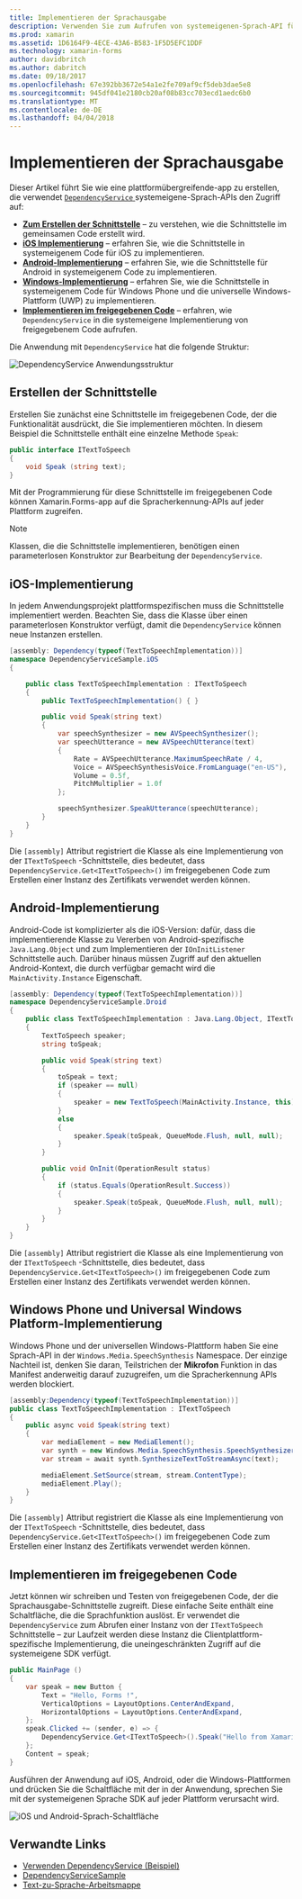 ```yaml
---
title: Implementieren der Sprachausgabe
description: Verwenden Sie zum Aufrufen von systemeigenen-Sprach-API für jede Plattform DependencyService
ms.prod: xamarin
ms.assetid: 1D6164F9-4ECE-43A6-B583-1F5D5EFC1DDF
ms.technology: xamarin-forms
author: davidbritch
ms.author: dabritch
ms.date: 09/18/2017
ms.openlocfilehash: 67e392bb3672e54a1e2fe709af9cf5deb3dae5e8
ms.sourcegitcommit: 945df041e2180cb20af08b83cc703ecd1aedc6b0
ms.translationtype: MT
ms.contentlocale: de-DE
ms.lasthandoff: 04/04/2018
---
```

# <a name="implementing-text-to-speech"></a>Implementieren der Sprachausgabe

Dieser Artikel führt Sie wie eine plattformübergreifende-app zu erstellen, die verwendet [ `DependencyService` ](https://developer.xamarin.com/api/type/Xamarin.Forms.DependencyService/) systemeigene-Sprach-APIs den Zugriff auf:

- **[Zum Erstellen der Schnittstelle](#Creating_the_Interface)**  &ndash; zu verstehen, wie die Schnittstelle im gemeinsamen Code erstellt wird.
- **[iOS Implementierung](#iOS_Implementation)**  &ndash; erfahren Sie, wie die Schnittstelle in systemeigenem Code für iOS zu implementieren.
- **[Android-Implementierung](#Android_Implementation)**  &ndash; erfahren Sie, wie die Schnittstelle für Android in systemeigenem Code zu implementieren.
- **[Windows-Implementierung](#WindowsImplementation)**  &ndash; erfahren Sie, wie die Schnittstelle in systemeigenem Code für Windows Phone und die universelle Windows-Plattform (UWP) zu implementieren.
- **[Implementieren im freigegebenen Code](#Implementing_in_Shared_Code)**  &ndash; erfahren, wie `DependencyService` in die systemeigene Implementierung von freigegebenem Code aufrufen.

Die Anwendung mit `DependencyService` hat die folgende Struktur:

![](text-to-speech-images/tts-diagram.png "DependencyService Anwendungsstruktur")

<a name="Creating_the_Interface" />

## <a name="creating-the-interface"></a>Erstellen der Schnittstelle

Erstellen Sie zunächst eine Schnittstelle im freigegebenen Code, der die Funktionalität ausdrückt, die Sie implementieren möchten. In diesem Beispiel die Schnittstelle enthält eine einzelne Methode `Speak`:

```csharp
public interface ITextToSpeech
{
    void Speak (string text);
}
```

Mit der Programmierung für diese Schnittstelle im freigegebenen Code können Xamarin.Forms-app auf die Spracherkennung-APIs auf jeder Plattform zugreifen.

> [!NOTE]
> Klassen, die die Schnittstelle implementieren, benötigen einen parameterlosen Konstruktor zur Bearbeitung der `DependencyService`.

<a name="iOS_Implementation" />

## <a name="ios-implementation"></a>iOS-Implementierung

In jedem Anwendungsprojekt plattformspezifischen muss die Schnittstelle implementiert werden. Beachten Sie, dass die Klasse über einen parameterlosen Konstruktor verfügt, damit die `DependencyService` können neue Instanzen erstellen.

```csharp
[assembly: Dependency(typeof(TextToSpeechImplementation))]
namespace DependencyServiceSample.iOS
{

    public class TextToSpeechImplementation : ITextToSpeech
    {
        public TextToSpeechImplementation() { }

        public void Speak(string text)
        {
            var speechSynthesizer = new AVSpeechSynthesizer();
            var speechUtterance = new AVSpeechUtterance(text)
            {
                Rate = AVSpeechUtterance.MaximumSpeechRate / 4,
                Voice = AVSpeechSynthesisVoice.FromLanguage("en-US"),
                Volume = 0.5f,
                PitchMultiplier = 1.0f
            };

            speechSynthesizer.SpeakUtterance(speechUtterance);
        }
    }
}
```

Die `[assembly]` Attribut registriert die Klasse als eine Implementierung von der `ITextToSpeech` -Schnittstelle, dies bedeutet, dass `DependencyService.Get<ITextToSpeech>()` im freigegebenen Code zum Erstellen einer Instanz des Zertifikats verwendet werden können.

<a name="Android_Implementation" />

## <a name="android-implementation"></a>Android-Implementierung

Android-Code ist komplizierter als die iOS-Version: dafür, dass die implementierende Klasse zu Vererben von Android-spezifische `Java.Lang.Object` und zum Implementieren der `IOnInitListener` Schnittstelle auch. Darüber hinaus müssen Zugriff auf den aktuellen Android-Kontext, die durch verfügbar gemacht wird die `MainActivity.Instance` Eigenschaft.

```csharp
[assembly: Dependency(typeof(TextToSpeechImplementation))]
namespace DependencyServiceSample.Droid
{
    public class TextToSpeechImplementation : Java.Lang.Object, ITextToSpeech, TextToSpeech.IOnInitListener
    {
        TextToSpeech speaker;
        string toSpeak;

        public void Speak(string text)
        {
            toSpeak = text;
            if (speaker == null)
            {
                speaker = new TextToSpeech(MainActivity.Instance, this);
            }
            else
            {
                speaker.Speak(toSpeak, QueueMode.Flush, null, null);
            }
        }

        public void OnInit(OperationResult status)
        {
            if (status.Equals(OperationResult.Success))
            {
                speaker.Speak(toSpeak, QueueMode.Flush, null, null);
            }
        }
    }
}
```

Die `[assembly]` Attribut registriert die Klasse als eine Implementierung von der `ITextToSpeech` -Schnittstelle, dies bedeutet, dass `DependencyService.Get<ITextToSpeech>()` im freigegebenen Code zum Erstellen einer Instanz des Zertifikats verwendet werden können.

<a name="WindowsImplementation" />

## <a name="windows-phone-and-universal-windows-platform-implementation"></a>Windows Phone und Universal Windows Platform-Implementierung

Windows Phone und der universellen Windows-Plattform haben Sie eine Sprach-API in der `Windows.Media.SpeechSynthesis` Namespace. Der einzige Nachteil ist, denken Sie daran, Teilstrichen der **Mikrofon** Funktion in das Manifest anderweitig darauf zuzugreifen, um die Spracherkennung APIs werden blockiert.

```csharp
[assembly:Dependency(typeof(TextToSpeechImplementation))]
public class TextToSpeechImplementation : ITextToSpeech
{
    public async void Speak(string text)
    {
        var mediaElement = new MediaElement();
        var synth = new Windows.Media.SpeechSynthesis.SpeechSynthesizer();
        var stream = await synth.SynthesizeTextToStreamAsync(text);

        mediaElement.SetSource(stream, stream.ContentType);
        mediaElement.Play();
    }
}
```

Die `[assembly]` Attribut registriert die Klasse als eine Implementierung von der `ITextToSpeech` -Schnittstelle, dies bedeutet, dass `DependencyService.Get<ITextToSpeech>()` im freigegebenen Code zum Erstellen einer Instanz des Zertifikats verwendet werden können.

<a name="Implementing_in_Shared_Code" />

## <a name="implementing-in-shared-code"></a>Implementieren im freigegebenen Code

Jetzt können wir schreiben und Testen von freigegebenen Code, der die Sprachausgabe-Schnittstelle zugreift. Diese einfache Seite enthält eine Schaltfläche, die die Sprachfunktion auslöst. Er verwendet die `DependencyService` zum Abrufen einer Instanz von der `ITextToSpeech` Schnittstelle &ndash; zur Laufzeit werden diese Instanz die Clientplattform-spezifische Implementierung, die uneingeschränkten Zugriff auf die systemeigene SDK verfügt.

```csharp
public MainPage ()
{
    var speak = new Button {
        Text = "Hello, Forms !",
        VerticalOptions = LayoutOptions.CenterAndExpand,
        HorizontalOptions = LayoutOptions.CenterAndExpand,
    };
    speak.Clicked += (sender, e) => {
        DependencyService.Get<ITextToSpeech>().Speak("Hello from Xamarin Forms");
    };
    Content = speak;
}
```

Ausführen der Anwendung auf iOS, Android, oder die Windows-Plattformen und drücken Sie die Schaltfläche mit der in der Anwendung, sprechen Sie mit der systemeigenen Sprache SDK auf jeder Plattform verursacht wird.

 ![iOS und Android-Sprach-Schaltfläche](text-to-speech-images/running.png "Text-zu-Sprache-Beispiel")


## <a name="related-links"></a>Verwandte Links

- [Verwenden DependencyService (Beispiel)](https://developer.xamarin.com/samples/xamarin-forms/UsingDependencyService/)
- [DependencyServiceSample](https://developer.xamarin.com/samples/xamarin-forms/DependencyService/DependencyServiceSample/)
- [Text-zu-Sprache-Arbeitsmappe](https://developer.xamarin.com/workbooks/xamarin-forms/application-fundamentals/text-to-speech/text-to-speech.workbook)
